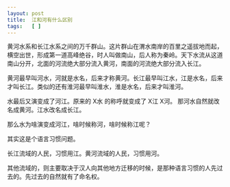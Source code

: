 ```yaml
---
layout: post
title:  江和河有什么区别
tags:   [ ]
---
```



黄河水系和长江水系之间的万千群山。这片群山在渭水南岸的百里之遥拔地而起，横空出世，形成第一道高峰绝谷，时人叫做南山，后人称为秦岭。天下水流从这道南山分开，北面的河流绝大部分流入黄河，南面的河流绝大部分流入长江。

黄河最早叫河水，河就是水名，后来才称黄河。长江最早叫江水，江是水名，后来才叫长江。类似的还有淮河最早叫淮水，淮是水名，后来才叫淮河。

水最后又演变成了河江。原来的 X水 的称呼就变成了 X江 X河。
那河水自然就改名成黄河。江水改名成长江。

那么水为啥演变成河江，啥时候称河，啥时候称江呢？

其实这是个语言习惯问题。

长江流域的人民，习惯用江。黄河流域的人民，习惯用河。

其他流域的，则主要取决于汉人向其他地方迁移的时候，是那种语言习惯的人先过去的。先过去的自然就有了命名权。

